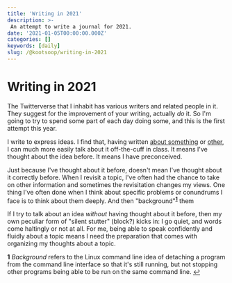 ```yaml
---
title: 'Writing in 2021'
description: >-
 An attempt to write a journal for 2021.
date: '2021-01-05T00:00:00.000Z'
categories: []
keywords: [daily]
slug: /@kootsoop/writing-in-2021
---
```

# Writing in 2021

The Twitterverse that I inhabit has various writers and related people in it.  They suggest for the improvement of your writing, actually *do* it.  So I'm going to try to spend some part of each day doing some, and this is the first attempt this year.

I write to express ideas.  I find that, having written [about something](https://kootsoop.github.io/@kootsoop-take-a-number-requirements-ooa-bb2eb6f16e3c/) or [other](https://kootsoop.github.io/@kootsoop-covid19/), I can much more easily talk about it off-the-cuff in class.  It means I've thought about the idea before. It means I have preconceived.

Just because I've thought about it before, doesn't mean I've thought about it correctly before.  When I revisit a topic, I've often had the chance to take on other information and sometimes the revisitation changes my views.  One thing I've often done when I think about specific problems or conundrums I face is to think about them deeply.  And then "background"<sup id="a1">[<b>1</b>](#f1)</sup> them

If I try to talk about an idea *without* having thought about it before, then my own peculiar form of "silent stutter" (block?) kicks in:  I go quiet, and words come haltingly or not at all. For me, being able to speak confidently and fluidly about a topic means I need the preparation that comes with organizing my thoughts about a topic.


<b id="f1">1</b> *Background* refers to the Linux command line idea of detaching a program from the command line interface so that it's still running, but not stopping other programs being able to be run on the same command line. [↩](#a1)